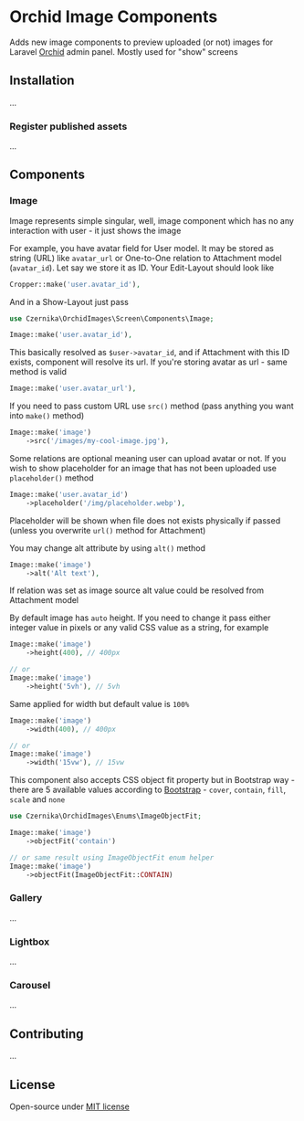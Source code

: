 # Orchid Image Components

Adds new image components to preview uploaded (or not) images for Laravel [Orchid](https://orchid.software/) admin panel. Mostly used for "show" screens

## Installation

...

### Register published assets

...

## Components

### Image

Image represents simple singular, well, image component which has no any interaction with user - it just shows the image

For example, you have avatar field for User model. It may be stored as string (URL) like `avatar_url` or One-to-One relation to Attachment model (`avatar_id`). Let say we store it as ID. Your Edit-Layout should look like

```php
Cropper::make('user.avatar_id'),
```

And in a Show-Layout just pass

```php
use Czernika\OrchidImages\Screen\Components\Image;

Image::make('user.avatar_id'),
```

This basically resolved as `$user->avatar_id`, and if Attachment with this ID exists, component will resolve its url. If you're storing avatar as url - same method is valid

```php
Image::make('user.avatar_url'),
```

If you need to pass custom URL use `src()` method (pass anything you want into `make()` method)

```php
Image::make('image')
    ->src('/images/my-cool-image.jpg'),
```

Some relations are optional meaning user can upload avatar or not. If you wish to show placeholder for an image that has not been uploaded use `placeholder()` method

```php
Image::make('user.avatar_id')
    ->placeholder('/img/placeholder.webp'),
```

Placeholder will be shown when file does not exists physically if passed (unless you overwrite `url()` method for Attachment)

You may change alt attribute by using `alt()` method

```php
Image::make('image')
    ->alt('Alt text'),
```

If relation was set as image source alt value could be resolved from Attachment model

By default image has `auto` height. If you need to change it pass either integer value in pixels or any valid CSS value as a string, for example

```php
Image::make('image')
    ->height(400), // 400px

// or
Image::make('image')
    ->height('5vh'), // 5vh
```

Same applied for width but default value is `100%`

```php
Image::make('image')
    ->width(400), // 400px

// or
Image::make('image')
    ->width('15vw'), // 15vw
```

This component also accepts CSS object fit property but in Bootstrap way - there are 5 available values according to [Bootstrap](https://getbootstrap.com/docs/5.3/utilities/object-fit/#how-it-works) - `cover`, `contain`, `fill`, `scale` and `none`

```php
use Czernika\OrchidImages\Enums\ImageObjectFit;

Image::make('image')
    ->objectFit('contain')

// or same result using ImageObjectFit enum helper
Image::make('image')
    ->objectFit(ImageObjectFit::CONTAIN)
```

### Gallery

...

### Lightbox

...

### Carousel

...

## Contributing

...

## License

Open-source under [MIT license](LICENSE)
